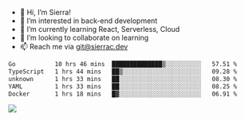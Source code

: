 - 👋 Hi, I’m Sierra!
- 👀 I’m interested in back-end development
- 🌱 I’m currently learning React, Serverless, Cloud
- 💞️ I’m looking to collaborate on learning
- 📫 Reach me via git@sierrac.dev

<!--START_SECTION:waka-->

```txt
Go           10 hrs 46 mins  ██████████████▒░░░░░░░░░░   57.51 %
TypeScript   1 hrs 44 mins   ██▒░░░░░░░░░░░░░░░░░░░░░░   09.28 %
unknown      1 hrs 33 mins   ██░░░░░░░░░░░░░░░░░░░░░░░   08.30 %
YAML         1 hrs 33 mins   ██░░░░░░░░░░░░░░░░░░░░░░░   08.25 %
Docker       1 hrs 18 mins   █▓░░░░░░░░░░░░░░░░░░░░░░░   06.91 %
```

<!--END_SECTION:waka-->


![](https://hit.yhype.me/github/profile?user_id=7351311)
